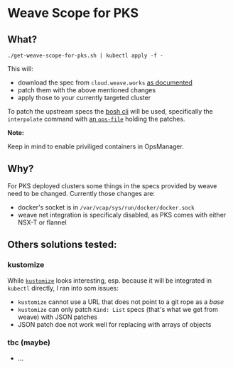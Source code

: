 # Weave Scope for PKS

## What?

```
./get-weave-scope-for-pks.sh | kubectl apply -f -
```

This will:
- download the spec from `cloud.weave.works` [as documented][weave-docs]
- patch them with the above mentioned changes
- apply those to your currently targeted cluster

To patch the upstream specs the [bosh cli][bosh-cli] will be used, specifically
the `interpolate` command with [an `ops-file`][ops-file] holding the patches.

**Note:**

Keep in mind to enable priviliged containers in OpsManager.

## Why?

For PKS deployed clusters some things in the specs provided by weave need to be
changed. Currently those changes are:
- docker's socket is in `/var/vcap/sys/run/docker/docker.sock`
- weave net integration is specificaly disabled, as PKS comes with either NSX-T or flannel

## Others solutions tested:

### kustomize

While [`kustomize`][kustomize] looks interesting, esp. because it will be integrated in `kubectl` directly, I ran into som issues:

- `kustomize` cannot use a URL that does not point to a git rope as a *base*
- `kustomize` can only patch `Kind: List` specs (that's what we get from weave) with JSON patches
- JSON patch doe not work well for replacing with arrays of objects

### tbc (maybe)

- ...

[bosh-cli]: https://bosh.io/docs/cli-v2/
[ops-file]: https://bosh.io/docs/cli-ops-files/
[kustomize]: https://kustomize.io
[weave-docs]: https://www.weave.works/docs/scope/latest/installing/#k8s